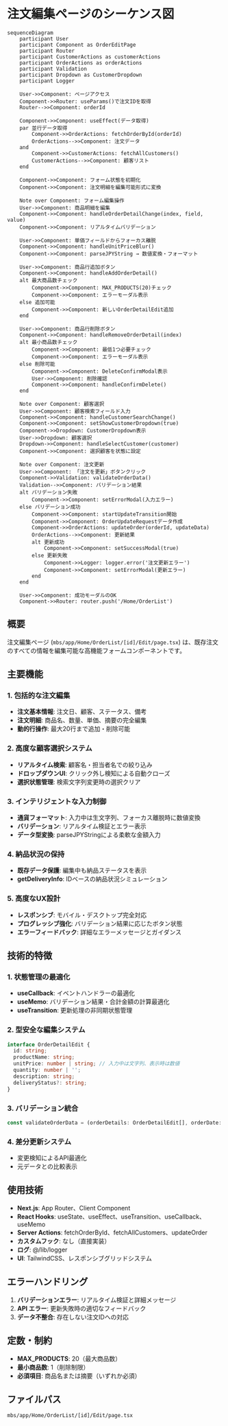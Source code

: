 # 注文編集ページのシーケンス図

```mermaid
sequenceDiagram
    participant User
    participant Component as OrderEditPage
    participant Router
    participant CustomerActions as customerActions
    participant OrderActions as orderActions
    participant Validation
    participant Dropdown as CustomerDropdown
    participant Logger

    User->>Component: ページアクセス
    Component->>Router: useParams()で注文IDを取得
    Router-->>Component: orderId

    Component->>Component: useEffect(データ取得)
    par 並行データ取得
        Component->>OrderActions: fetchOrderById(orderId)
        OrderActions-->>Component: 注文データ
    and
        Component->>CustomerActions: fetchAllCustomers()
        CustomerActions-->>Component: 顧客リスト
    end

    Component->>Component: フォーム状態を初期化
    Component->>Component: 注文明細を編集可能形式に変換

    Note over Component: フォーム編集操作
    User->>Component: 商品明細を編集
    Component->>Component: handleOrderDetailChange(index, field, value)
    Component->>Component: リアルタイムバリデーション

    User->>Component: 単価フィールドからフォーカス離脱
    Component->>Component: handleUnitPriceBlur()
    Component->>Component: parseJPYString → 数値変換・フォーマット

    User->>Component: 商品行追加ボタン
    Component->>Component: handleAddOrderDetail()
    alt 最大商品数チェック
        Component->>Component: MAX_PRODUCTS(20)チェック
        Component->>Component: エラーモーダル表示
    else 追加可能
        Component->>Component: 新しいOrderDetailEdit追加
    end

    User->>Component: 商品行削除ボタン
    Component->>Component: handleRemoveOrderDetail(index)
    alt 最小商品数チェック
        Component->>Component: 最低1つ必要チェック
        Component->>Component: エラーモーダル表示
    else 削除可能
        Component->>Component: DeleteConfirmModal表示
        User->>Component: 削除確認
        Component->>Component: handleConfirmDelete()
    end

    Note over Component: 顧客選択
    User->>Component: 顧客検索フィールド入力
    Component->>Component: handleCustomerSearchChange()
    Component->>Component: setShowCustomerDropdown(true)
    Component->>Dropdown: CustomerDropdown表示
    User->>Dropdown: 顧客選択
    Dropdown->>Component: handleSelectCustomer(customer)
    Component->>Component: 選択顧客を状態に設定

    Note over Component: 注文更新
    User->>Component: 「注文を更新」ボタンクリック
    Component->>Validation: validateOrderData()
    Validation-->>Component: バリデーション結果
    alt バリデーション失敗
        Component->>Component: setErrorModal(入力エラー)
    else バリデーション成功
        Component->>Component: startUpdateTransition開始
        Component->>Component: OrderUpdateRequestデータ作成
        Component->>OrderActions: updateOrder(orderId, updateData)
        OrderActions-->>Component: 更新結果
        alt 更新成功
            Component->>Component: setSuccessModal(true)
        else 更新失敗
            Component->>Logger: logger.error('注文更新エラー')
            Component->>Component: setErrorModal(更新エラー)
        end
    end

    User->>Component: 成功モーダルのOK
    Component->>Router: router.push('/Home/OrderList')
```

## 概要

注文編集ページ (`mbs/app/Home/OrderList/[id]/Edit/page.tsx`) は、既存注文のすべての情報を編集可能な高機能フォームコンポーネントです。

## 主要機能

### 1. 包括的な注文編集
- **注文基本情報**: 注文日、顧客、ステータス、備考
- **注文明細**: 商品名、数量、単価、摘要の完全編集
- **動的行操作**: 最大20行まで追加・削除可能

### 2. 高度な顧客選択システム
- **リアルタイム検索**: 顧客名・担当者名での絞り込み
- **ドロップダウンUI**: クリック外し検知による自動クローズ
- **選択状態管理**: 検索文字列変更時の選択クリア

### 3. インテリジェントな入力制御
- **通貨フォーマット**: 入力中は生文字列、フォーカス離脱時に数値変換
- **バリデーション**: リアルタイム検証とエラー表示
- **データ型変換**: parseJPYStringによる柔軟な金額入力

### 4. 納品状況の保持
- **既存データ保護**: 編集中も納品ステータスを表示
- **getDeliveryInfo**: IDベースの納品状況シミュレーション

### 5. 高度なUX設計
- **レスポンシブ**: モバイル・デスクトップ完全対応
- **プログレッシブ強化**: バリデーション結果に応じたボタン状態
- **エラーフィードバック**: 詳細なエラーメッセージとガイダンス

## 技術的特徴

### 1. 状態管理の最適化
- **useCallback**: イベントハンドラーの最適化
- **useMemo**: バリデーション結果・合計金額の計算最適化
- **useTransition**: 更新処理の非同期状態管理

### 2. 型安全な編集システム
```typescript
interface OrderDetailEdit {
  id: string;
  productName: string;
  unitPrice: number | string; // 入力中は文字列、表示時は数値
  quantity: number | '';
  description: string;
  deliveryStatus?: string;
}
```

### 3. バリデーション統合
```typescript
const validateOrderData = (orderDetails: OrderDetailEdit[], orderDate: string, customerId: string): ValidationResult
```

### 4. 差分更新システム
- 変更検知によるAPI最適化
- 元データとの比較表示

## 使用技術

- **Next.js**: App Router、Client Component
- **React Hooks**: useState、useEffect、useTransition、useCallback、useMemo
- **Server Actions**: fetchOrderById、fetchAllCustomers、updateOrder
- **カスタムフック**: なし（直接実装）
- **ログ**: @/lib/logger
- **UI**: TailwindCSS、レスポンシブグリッドシステム

## エラーハンドリング

1. **バリデーションエラー**: リアルタイム検証と詳細メッセージ
2. **API エラー**: 更新失敗時の適切なフィードバック
3. **データ不整合**: 存在しない注文IDへの対応

## 定数・制約

- **MAX_PRODUCTS**: 20（最大商品数）
- **最小商品数**: 1（削除制限）
- **必須項目**: 商品名または摘要（いずれか必須）

## ファイルパス
`mbs/app/Home/OrderList/[id]/Edit/page.tsx`